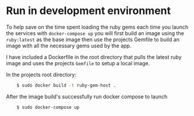 # Run in development environment

To help save on the time spent loading the ruby gems each time you launch the services with `docker-compose up` you will first build an image using the `ruby:latest` as the base image then use the projects Gemfile to build an image with all the necessary gems used by the app.

I have included a Dockerfile in the root directory that pulls the latest ruby image and uses the projects `Gemfile` to setup a local image.

In the projects root directory:

```sh
    $ sudo docker build -t ruby-gem-host .
```

After the image build's successfully run docker compose to launch

```sh
    $ sudo docker-compose up
```
